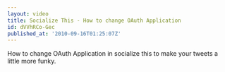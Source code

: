 ```yaml
---
layout: video
title: Socialize This - How to change OAuth Application
id: dVVhRCo-Gec
published_at: '2010-09-16T01:25:07Z'
---
```

How to change OAuth Application in socialize this to make your tweets a little more funky.
